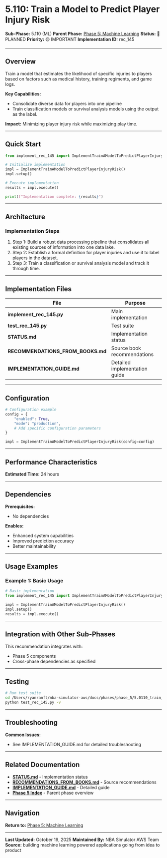# 5.110: Train a Model to Predict Player Injury Risk

**Sub-Phase:** 5.110 (ML)
**Parent Phase:** [Phase 5: Machine Learning](../PHASE_5_INDEX.md)
**Status:** 🔵 PLANNED
**Priority:** 🟡 IMPORTANT
**Implementation ID:** rec_145

---

## Overview

Train a model that estimates the likelihood of specific injuries to players based on factors such as medical history, training regiments, and game logs.

**Key Capabilities:**
- Consolidate diverse data for players into one pipeline
- Train classification models or survival analysis models using the output as the label.

**Impact:**
Minimizing player injury risk while maximizing play time.

---

## Quick Start

```python
from implement_rec_145 import ImplementTrainAModelToPredictPlayerInjuryRisk

# Initialize implementation
impl = ImplementTrainAModelToPredictPlayerInjuryRisk()
impl.setup()

# Execute implementation
results = impl.execute()

print(f"Implementation complete: {results}")
```

---

## Architecture

### Implementation Steps

1. Step 1: Build a robust data processing pipeline that consolidates all existing sources of information into one data lake.
2. Step 2: Establish a formal definition for player injuries and use it to label players in the dataset.
3. Step 3: Train a classification or survival analysis model and track it through time.

---

## Implementation Files

| File | Purpose |
|------|---------|
| **implement_rec_145.py** | Main implementation |
| **test_rec_145.py** | Test suite |
| **STATUS.md** | Implementation status |
| **RECOMMENDATIONS_FROM_BOOKS.md** | Source book recommendations |
| **IMPLEMENTATION_GUIDE.md** | Detailed implementation guide |

---

## Configuration

```python
# Configuration example
config = {
    "enabled": True,
    "mode": "production",
    # Add specific configuration parameters
}

impl = ImplementTrainAModelToPredictPlayerInjuryRisk(config=config)
```

---

## Performance Characteristics

**Estimated Time:** 24 hours

---

## Dependencies

**Prerequisites:**
- No dependencies

**Enables:**
- Enhanced system capabilities
- Improved prediction accuracy
- Better maintainability

---

## Usage Examples

### Example 1: Basic Usage

```python
# Basic implementation
from implement_rec_145 import ImplementTrainAModelToPredictPlayerInjuryRisk

impl = ImplementTrainAModelToPredictPlayerInjuryRisk()
impl.setup()
results = impl.execute()
```

---

## Integration with Other Sub-Phases

This recommendation integrates with:
- Phase 5 components
- Cross-phase dependencies as specified

---

## Testing

```bash
# Run test suite
cd /Users/ryanranft/nba-simulator-aws/docs/phases/phase_5/5.0110_train_a_model_to_predict_player_injury_risk
python test_rec_145.py -v
```

---

## Troubleshooting

**Common Issues:**
- See IMPLEMENTATION_GUIDE.md for detailed troubleshooting

---

## Related Documentation

- **[STATUS.md](STATUS.md)** - Implementation status
- **[RECOMMENDATIONS_FROM_BOOKS.md](RECOMMENDATIONS_FROM_BOOKS.md)** - Source recommendations
- **[IMPLEMENTATION_GUIDE.md](IMPLEMENTATION_GUIDE.md)** - Detailed guide
- **[Phase 5 Index](../PHASE_5_INDEX.md)** - Parent phase overview

---

## Navigation

**Return to:** [Phase 5: Machine Learning](../PHASE_5_INDEX.md)

---

**Last Updated:** October 19, 2025
**Maintained By:** NBA Simulator AWS Team
**Source:** building machine learning powered applications going from idea to product
